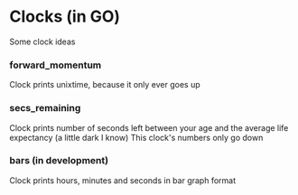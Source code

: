 # Clocks (in GO)

Some clock ideas

### forward\_momentum 

Clock prints unixtime, because it only ever goes up

### secs\_remaining

Clock prints number of seconds left between your age and the average life expectancy (a little dark I know)
This clock's numbers only go down

### bars (in development)

Clock prints hours, minutes and seconds in bar graph format


